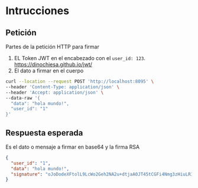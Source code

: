 # Intrucciones
## Petición
Partes de la petición HTTP para firmar
1. EL Token JWT en el encabezado con el  `user_id: 123`. https://dinochiesa.github.io/jwt/
1. El dato a firmar en el cuerpo

```bash
curl --location --request POST 'http://localhost:8095' \
--header 'Content-Type: application/json' \
--header 'Accept: application/json' \
--data-raw '{
  "data": "hola mundo!",
  "user_id": "1"
}'
```
## Respuesta esperada
Es el dato o mensaje a firmar en base64 y la firma RSA 
```JSON
{
  "user_id": "1",
  "data": "hola mundo!",
  "signature": "oJoDodeXFtolL9LcWo2Geh2NA2u+dtjaA0JT45tCGFi4Nmg3zHiuLR1+nnzt6KF4Gekg5QlXZmh2LsrXxXmplB/Py0/+k659JnmTQbnD8bLFxrJo/sYOytopo66Xltb2Oq28WoUS94pdBWOneY2WzU1nyeY1ahYi6vPzNkO47yE="
}
```